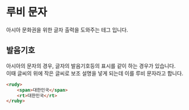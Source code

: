 # 루비 문자
아시아 문화권을 위한 글자 출력을 도와주는 테그 입니다.

## 발음기호
아시아의 문자의 경우, 글자의 발음기호등의 표시를 같이 하는 경우가 있습니다.  
이때 글씨의 위에 작은 글씨로 보조 설명을 넣게 되는데 이를 루비 문자라고 합니다.

```html
<rudy>
    <span>대한민국</span>
    <rt>대한민국</rt>
</ruby>
```

